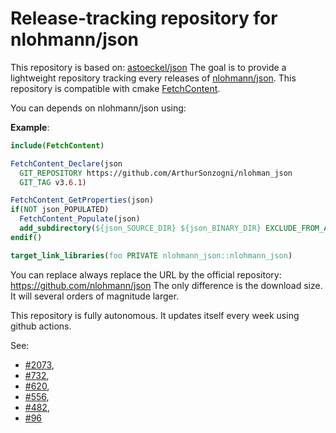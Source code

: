 # Release-tracking repository for nlohmann/json

This repository is based on: [astoeckel/json](https://github.com/astoeckel/json)
The goal is to provide a lightweight repository tracking every releases of
[nlohmann/json](https://github.com/nlohmann/json).
This repository is compatible with cmake [FetchContent](https://cmake.org/cmake/help/v3.11/module/FetchContent.html).

You can depends on nlohmann/json using:

**Example**:
~~~cmake
include(FetchContent)

FetchContent_Declare(json
  GIT_REPOSITORY https://github.com/ArthurSonzogni/nlohman_json
  GIT_TAG v3.6.1)

FetchContent_GetProperties(json)
if(NOT json_POPULATED)
  FetchContent_Populate(json)
  add_subdirectory(${json_SOURCE_DIR} ${json_BINARY_DIR} EXCLUDE_FROM_ALL)
endif()

target_link_libraries(foo PRIVATE nlohmann_json::nlohmann_json)
~~~

You can replace always replace the URL by the official repository:
https://github.com/nlohmann/json
The only difference is the download size. It will several orders of magnitude
larger.

This repository is fully autonomous. It updates itself every week using github
actions.

See:
- [#2073](https://github.com/nlohmann/json/issues/2073),
- [#732](https://github.com/nlohmann/json/issues/732),
- [#620](https://github.com/nlohmann/json/issues/620),
- [#556](https://github.com/nlohmann/json/issues/556),
- [#482](https://github.com/nlohmann/json/issues/482),
- [#96](https://github.com/nlohmann/json/issues/96)
